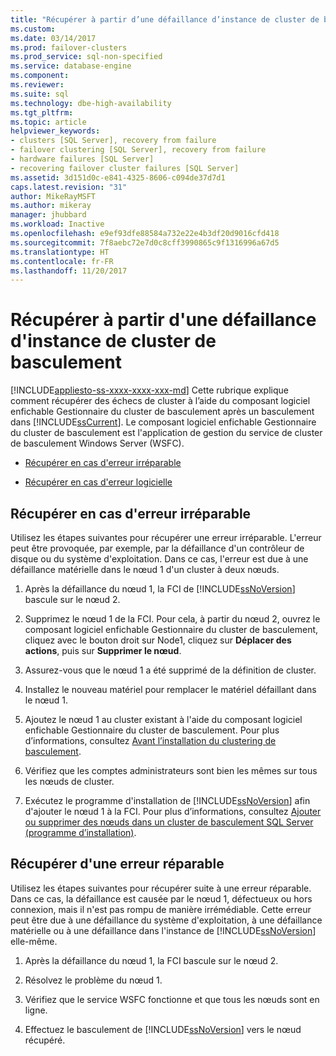 ```yaml
---
title: "Récupérer à partir d’une défaillance d’instance de cluster de basculement | Microsoft Docs"
ms.custom: 
ms.date: 03/14/2017
ms.prod: failover-clusters
ms.prod_service: sql-non-specified
ms.service: database-engine
ms.component: 
ms.reviewer: 
ms.suite: sql
ms.technology: dbe-high-availability
ms.tgt_pltfrm: 
ms.topic: article
helpviewer_keywords:
- clusters [SQL Server], recovery from failure
- failover clustering [SQL Server], recovery from failure
- hardware failures [SQL Server]
- recovering failover cluster failures [SQL Server]
ms.assetid: 3d151d0c-e841-4325-8606-c094de37d7d1
caps.latest.revision: "31"
author: MikeRayMSFT
ms.author: mikeray
manager: jhubbard
ms.workload: Inactive
ms.openlocfilehash: e9ef93dfe88584a732e22e4b3df20d9016cfd418
ms.sourcegitcommit: 7f8aebc72e7d0c8cff3990865c9f1316996a67d5
ms.translationtype: HT
ms.contentlocale: fr-FR
ms.lasthandoff: 11/20/2017
---
```

# <a name="recover-from-failover-cluster-instance-failure"></a>Récupérer à partir d'une défaillance d'instance de cluster de basculement
[!INCLUDE[appliesto-ss-xxxx-xxxx-xxx-md](../../../includes/appliesto-ss-xxxx-xxxx-xxx-md.md)] Cette rubrique explique comment récupérer des échecs de cluster à l’aide du composant logiciel enfichable Gestionnaire du cluster de basculement après un basculement dans [!INCLUDE[ssCurrent](../../../includes/sscurrent-md.md)]. Le composant logiciel enfichable Gestionnaire du cluster de basculement est l'application de gestion du service de cluster de basculement Windows Server (WSFC).  
  
-   [Récupérer en cas d'erreur irréparable](#Scenario1)  
  
-   [Récupérer en cas d'erreur logicielle](#Scenario2)  
  
##  <a name="Scenario1"></a> Récupérer en cas d'erreur irréparable  
 Utilisez les étapes suivantes pour récupérer une erreur irréparable. L'erreur peut être provoquée, par exemple, par la défaillance d'un contrôleur de disque ou du système d'exploitation. Dans ce cas, l'erreur est due à une défaillance matérielle dans le nœud 1 d'un cluster à deux nœuds.  
  
1.  Après la défaillance du nœud 1, la FCI de [!INCLUDE[ssNoVersion](../../../includes/ssnoversion-md.md)] bascule sur le nœud 2.  
  
2.  Supprimez le nœud 1 de la FCI. Pour cela, à partir du nœud 2, ouvrez le composant logiciel enfichable Gestionnaire du cluster de basculement, cliquez avec le bouton droit sur Node1, cliquez sur **Déplacer des actions**, puis sur **Supprimer le nœud**.  
  
3.  Assurez-vous que le nœud 1 a été supprimé de la définition de cluster.  
  
4.  Installez le nouveau matériel pour remplacer le matériel défaillant dans le nœud 1.  
  
5.  Ajoutez le nœud 1 au cluster existant à l'aide du composant logiciel enfichable Gestionnaire du cluster de basculement. Pour plus d’informations, consultez [Avant l’installation du clustering de basculement](../../../sql-server/failover-clusters/install/before-installing-failover-clustering.md).  
  
6.  Vérifiez que les comptes administrateurs sont bien les mêmes sur tous les nœuds de cluster.  
  
7.  Exécutez le programme d'installation de [!INCLUDE[ssNoVersion](../../../includes/ssnoversion-md.md)] afin d'ajouter le nœud 1 à la FCI. Pour plus d’informations, consultez [Ajouter ou supprimer des nœuds dans un cluster de basculement SQL Server &#40;programme d’installation&#41;](../../../sql-server/failover-clusters/install/add-or-remove-nodes-in-a-sql-server-failover-cluster-setup.md).  
  
##  <a name="Scenario2"></a> Récupérer d'une erreur réparable  
 Utilisez les étapes suivantes pour récupérer suite à une erreur réparable. Dans ce cas, la défaillance est causée par le nœud 1, défectueux ou hors connexion, mais il n'est pas rompu de manière irrémédiable. Cette erreur peut être due à une défaillance du système d'exploitation, à une défaillance matérielle ou à une défaillance dans l'instance de [!INCLUDE[ssNoVersion](../../../includes/ssnoversion-md.md)] elle-même.  
  
1.  Après la défaillance du nœud 1, la FCI bascule sur le nœud 2.  
  
2.  Résolvez le problème du nœud 1.  
  
3.  Vérifiez que le service WSFC fonctionne et que tous les nœuds sont en ligne.  
  
4.  Effectuez le basculement de [!INCLUDE[ssNoVersion](../../../includes/ssnoversion-md.md)] vers le nœud récupéré.  
  
  
